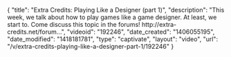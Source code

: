 {
    "title": "Extra Credits: Playing Like a Designer (part 1)",
    "description": "This week, we talk about how to play games like a game designer. At least, we start to. Come discuss this topic in the forums! http:\/\/extra-credits.net\/forum...",
    "videoid": "192246",
    "date_created": "1406055195",
    "date_modified": "1418181781",
    "type": "captivate",
    "layout": "video",
    "url": "\/v\/extra-credits-playing-like-a-designer-part-1\/192246"
}